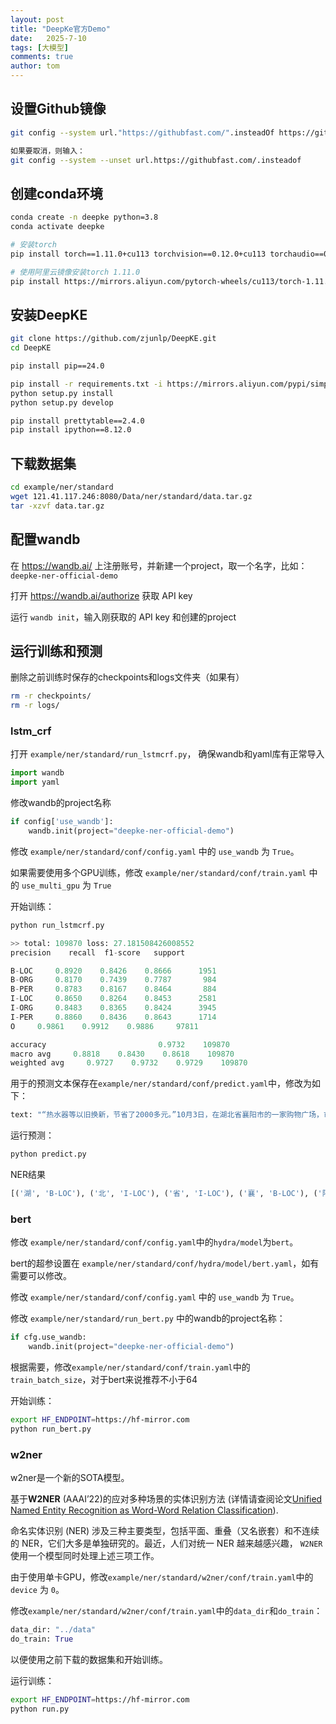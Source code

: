 ```yaml
---
layout: post
title: "DeepKe官方Demo"
date:   2025-7-10
tags: [大模型]
comments: true
author: tom
---
```


<!-- more -->

## 设置Github镜像

```bash
git config --system url."https://githubfast.com/".insteadOf https://github.com/

如果要取消，则输入：
git config --system --unset url.https://githubfast.com/.insteadof
```

## 创建conda环境

```bash
conda create -n deepke python=3.8
conda activate deepke

# 安装torch
pip install torch==1.11.0+cu113 torchvision==0.12.0+cu113 torchaudio==0.11.0 --extra-index-url https://download.pytorch.org/whl/cu113

# 使用阿里云镜像安装torch 1.11.0
pip install https://mirrors.aliyun.com/pytorch-wheels/cu113/torch-1.11.0+cu113-cp38-cp38-linux_x86_64.whl https://mirrors.aliyun.com/pytorch-wheels/cu113/torchvision-0.12.0+cu113-cp38-cp38-linux_x86_64.whl https://mirrors.aliyun.com/pytorch-wheels/cu113/torchaudio-0.11.0+cu113-cp38-cp38-linux_x86_64.whl -i https://mirrors.aliyun.com/pypi/simple/
```

## 安装DeepKE

```bash
git clone https://github.com/zjunlp/DeepKE.git
cd DeepKE

pip install pip==24.0

pip install -r requirements.txt -i https://mirrors.aliyun.com/pypi/simple/
python setup.py install
python setup.py develop

pip install prettytable==2.4.0
pip install ipython==8.12.0
```

## 下载数据集

```bash
cd example/ner/standard
wget 121.41.117.246:8080/Data/ner/standard/data.tar.gz
tar -xzvf data.tar.gz
```

## 配置wandb

在 https://wandb.ai/ 上注册账号，并新建一个project，取一个名字，比如：`deepke-ner-official-demo`

打开 https://wandb.ai/authorize 获取 API key

运行 `wandb init`，输入刚获取的 API key 和创建的project

## 运行训练和预测

删除之前训练时保存的checkpoints和logs文件夹（如果有）

```bash
rm -r checkpoints/
rm -r logs/
```

### lstm_crf

打开 `example/ner/standard/run_lstmcrf.py`， 确保wandb和yaml库有正常导入

```python
import wandb
import yaml
```

修改wandb的project名称

```python
if config['use_wandb']:
    wandb.init(project="deepke-ner-official-demo")
```

修改 `example/ner/standard/conf/config.yaml` 中的 `use_wandb` 为 `True`。

如果需要使用多个GPU训练，修改 `example/ner/standard/conf/train.yaml` 中的 `use_multi_gpu` 为 `True`

开始训练：

```python
python run_lstmcrf.py

>> total: 109870 loss: 27.181508426008552
precision    recall  f1-score   support

B-LOC     0.8920    0.8426    0.8666      1951
B-ORG     0.8170    0.7439    0.7787       984
B-PER     0.8783    0.8167    0.8464       884
I-LOC     0.8650    0.8264    0.8453      2581
I-ORG     0.8483    0.8365    0.8424      3945
I-PER     0.8860    0.8436    0.8643      1714
O     0.9861    0.9912    0.9886     97811

accuracy                         0.9732    109870
macro avg     0.8818    0.8430    0.8618    109870
weighted avg     0.9727    0.9732    0.9729    109870
```

用于的预测文本保存在`example/ner/standard/conf/predict.yaml`中，修改为如下：

```python
text: "“热水器等以旧换新，节省了2000多元。”10月3日，在湖北省襄阳市的一家购物广场，市民金煜轻触手机，下单、付款、登记。湖北着力推动大规模设备更新和消费品以旧换新。“力争到今年底，全省汽车报废更新、置换更新分别达到4.5万辆、12.5万辆，家电以旧换新170万套。”湖北省商务厅厅长龙小红介绍。"
```

运行预测：

```python
python predict.py
```

NER结果

```python
[('湖', 'B-LOC'), ('北', 'I-LOC'), ('省', 'I-LOC'), ('襄', 'B-LOC'), ('阳', 'I-LOC'), ('市', 'I-LOC'), ('场', 'I-LOC'), ('煜', 'I-PER'), ('湖', 'B-ORG'), ('北', 'I-ORG'), ('省', 'I-ORG'), ('商', 'I-ORG'), ('务', 'I-ORG'), ('厅', 'I-ORG'), ('厅', 'I-ORG'), ('龙', 'B-PER'), ('小', 'I-PER'), ('红', 'I-PER')]
```

### bert

修改 `example/ner/standard/conf/config.yaml`中的`hydra/model`为`bert`。

bert的超参设置在 `example/ner/standard/conf/hydra/model/bert.yaml`，如有需要可以修改。

修改 `example/ner/standard/conf/config.yaml` 中的 `use_wandb` 为 `True`。

修改 `example/ner/standard/run_bert.py` 中的wandb的project名称：

```python
if cfg.use_wandb:
    wandb.init(project="deepke-ner-official-demo")
```

根据需要，修改`example/ner/standard/conf/train.yaml`中的`train_batch_size`，对于bert来说推荐不小于64

开始训练：

```bash
export HF_ENDPOINT=https://hf-mirror.com
python run_bert.py
```

### w2ner

w2ner是一个新的SOTA模型。

基于**W2NER** (AAAI’22)的应对多种场景的实体识别方法 (详情请查阅论文[Unified Named Entity Recognition as Word-Word Relation Classification](https://arxiv.org/pdf/2112.10070.pdf)).

命名实体识别 (NER) 涉及三种主要类型，包括平面、重叠（又名嵌套）和不连续的 NER，它们大多是单独研究的。最近，人们对统一 NER 越来越感兴趣， `W2NER`使用一个模型同时处理上述三项工作。

由于使用单卡GPU，修改`example/ner/standard/w2ner/conf/train.yaml`中的 `device` 为 `0`。

修改`example/ner/standard/w2ner/conf/train.yaml`中的`data_dir`和`do_train`：

```python
data_dir: "../data"
do_train: True
```

以便使用之前下载的数据集和开始训练。

运行训练：

```bash
export HF_ENDPOINT=https://hf-mirror.com
python run.py
```

